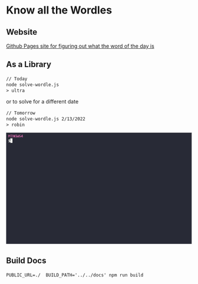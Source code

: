 # Know all the Wordles

## Website

[Github Pages site for figuring out what the word of the day is](https://djsdev.github.io/tomorrows-wordle/)

## As a Library
```
// Today
node solve-wordle.js
> ultra
```

or to solve for a different date

```
// Tomorrow
node solve-wordle.js 2/13/2022
> robin
```

![solve-wordle.js](./assets/nodesolvewordle.gif)

## Build Docs

`PUBLIC_URL=./  BUILD_PATH='../../docs' npm run build`